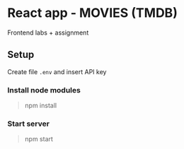 # React app - MOVIES (TMDB)
Frontend labs + assignment

## Setup
Create file ``` .env ``` and insert API key
 
### Install node modules
> npm install
### Start server
> npm start

